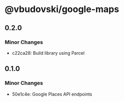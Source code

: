 # @vbudovski/google-maps

## 0.2.0

### Minor Changes

-   c22ca28: Build library using Parcel

## 0.1.0

### Minor Changes

-   50e1c4e: Google Places API endpoints
